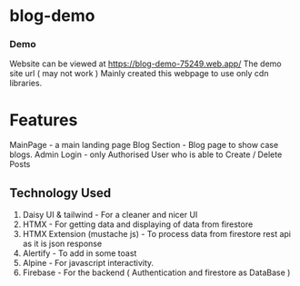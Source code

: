 # blog-demo

### Demo
Website can be viewed at https://blog-demo-75249.web.app/
The demo site url ( may not work )
Mainly created this webpage to use only cdn libraries.


# Features
MainPage - a main landing page
Blog Section - Blog page to show case blogs.
Admin Login - only Authorised User who is able to Create / Delete Posts


## Technology Used
1. Daisy UI & tailwind - For a cleaner and nicer UI
2. HTMX - For getting data and displaying of data from firestore
3. HTMX Extension (mustache js) - To process data from firestore rest api as it is json response
4. Alertify - To add in some toast
5. Alpine - For javascript interactivity. 
6. Firebase - For the backend ( Authentication and firestore as DataBase )
